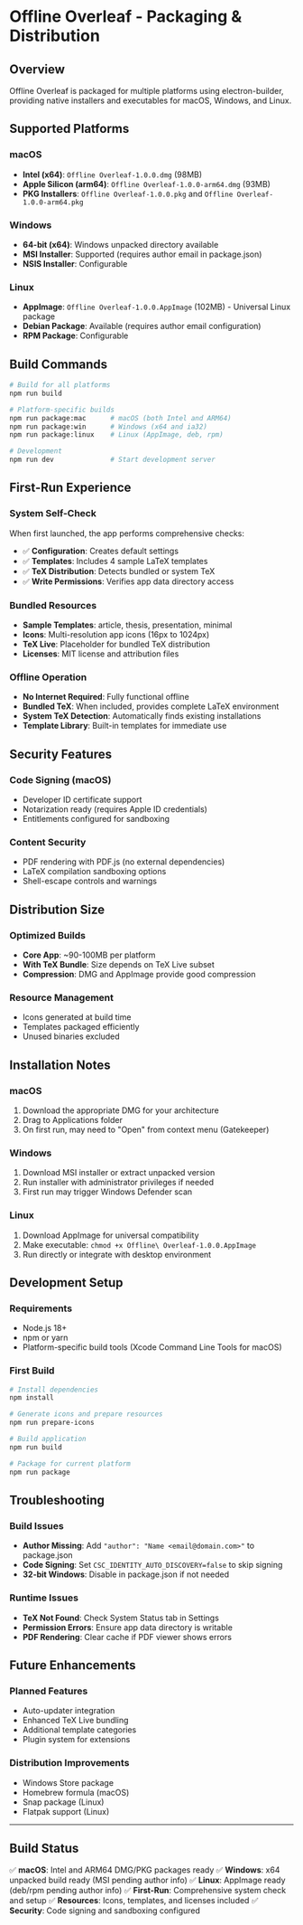 # Offline Overleaf - Packaging & Distribution

## Overview
Offline Overleaf is packaged for multiple platforms using electron-builder, providing native installers and executables for macOS, Windows, and Linux.

## Supported Platforms

### macOS
- **Intel (x64)**: `Offline Overleaf-1.0.0.dmg` (98MB)
- **Apple Silicon (arm64)**: `Offline Overleaf-1.0.0-arm64.dmg` (93MB)
- **PKG Installers**: `Offline Overleaf-1.0.0.pkg` and `Offline Overleaf-1.0.0-arm64.pkg`

### Windows
- **64-bit (x64)**: Windows unpacked directory available
- **MSI Installer**: Supported (requires author email in package.json)
- **NSIS Installer**: Configurable

### Linux
- **AppImage**: `Offline Overleaf-1.0.0.AppImage` (102MB) - Universal Linux package
- **Debian Package**: Available (requires author email configuration)
- **RPM Package**: Configurable

## Build Commands

```bash
# Build for all platforms
npm run build

# Platform-specific builds
npm run package:mac      # macOS (both Intel and ARM64)
npm run package:win      # Windows (x64 and ia32)
npm run package:linux    # Linux (AppImage, deb, rpm)

# Development
npm run dev              # Start development server
```

## First-Run Experience

### System Self-Check
When first launched, the app performs comprehensive checks:
- ✅ **Configuration**: Creates default settings
- ✅ **Templates**: Includes 4 sample LaTeX templates
- ✅ **TeX Distribution**: Detects bundled or system TeX
- ✅ **Write Permissions**: Verifies app data directory access

### Bundled Resources
- **Sample Templates**: article, thesis, presentation, minimal
- **Icons**: Multi-resolution app icons (16px to 1024px)
- **TeX Live**: Placeholder for bundled TeX distribution
- **Licenses**: MIT license and attribution files

### Offline Operation
- **No Internet Required**: Fully functional offline
- **Bundled TeX**: When included, provides complete LaTeX environment
- **System TeX Detection**: Automatically finds existing installations
- **Template Library**: Built-in templates for immediate use

## Security Features

### Code Signing (macOS)
- Developer ID certificate support
- Notarization ready (requires Apple ID credentials)
- Entitlements configured for sandboxing

### Content Security
- PDF rendering with PDF.js (no external dependencies)
- LaTeX compilation sandboxing options
- Shell-escape controls and warnings

## Distribution Size

### Optimized Builds
- **Core App**: ~90-100MB per platform
- **With TeX Bundle**: Size depends on TeX Live subset
- **Compression**: DMG and AppImage provide good compression

### Resource Management
- Icons generated at build time
- Templates packaged efficiently
- Unused binaries excluded

## Installation Notes

### macOS
1. Download the appropriate DMG for your architecture
2. Drag to Applications folder
3. On first run, may need to "Open" from context menu (Gatekeeper)

### Windows
1. Download MSI installer or extract unpacked version
2. Run installer with administrator privileges if needed
3. First run may trigger Windows Defender scan

### Linux
1. Download AppImage for universal compatibility
2. Make executable: `chmod +x Offline\ Overleaf-1.0.0.AppImage`
3. Run directly or integrate with desktop environment

## Development Setup

### Requirements
- Node.js 18+
- npm or yarn
- Platform-specific build tools (Xcode Command Line Tools for macOS)

### First Build
```bash
# Install dependencies
npm install

# Generate icons and prepare resources
npm run prepare-icons

# Build application
npm run build

# Package for current platform
npm run package
```

## Troubleshooting

### Build Issues
- **Author Missing**: Add `"author": "Name <email@domain.com>"` to package.json
- **Code Signing**: Set `CSC_IDENTITY_AUTO_DISCOVERY=false` to skip signing
- **32-bit Windows**: Disable in package.json if not needed

### Runtime Issues
- **TeX Not Found**: Check System Status tab in Settings
- **Permission Errors**: Ensure app data directory is writable
- **PDF Rendering**: Clear cache if PDF viewer shows errors

## Future Enhancements

### Planned Features
- Auto-updater integration
- Enhanced TeX Live bundling
- Additional template categories
- Plugin system for extensions

### Distribution Improvements
- Windows Store package
- Homebrew formula (macOS)
- Snap package (Linux)
- Flatpak support (Linux)

---

## Build Status
✅ **macOS**: Intel and ARM64 DMG/PKG packages ready
✅ **Windows**: x64 unpacked build ready (MSI pending author info)
✅ **Linux**: AppImage ready (deb/rpm pending author info)
✅ **First-Run**: Comprehensive system check and setup
✅ **Resources**: Icons, templates, and licenses included
✅ **Security**: Code signing and sandboxing configured

